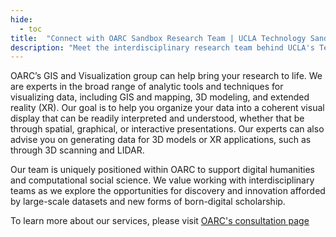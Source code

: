 ```yaml
---
hide:
  - toc
title:  "Connect with OARC Sandbox Research Team | UCLA Technology Sandbox"
description: "Meet the interdisciplinary research team behind UCLA's Technology Sandbox. Learn how to collaborate, access our innovative computing facility, and engage with OARC's experts in digital scholarship."
---
```


OARC’s GIS and Visualization group can help bring your research to life. We are experts in the broad range of analytic tools and techniques for visualizing data, including GIS and mapping, 3D modeling, and extended reality (XR). Our goal is to help you organize your data into a coherent visual display that can be readily interpreted and understood, whether that be through spatial, graphical, or interactive presentations. Our experts can also advise you on generating data for 3D models or XR applications, such as through 3D scanning and LIDAR. 


Our team is uniquely positioned within OARC to support digital humanities and computational social science. We value working with interdisciplinary teams as we explore the opportunities for discovery and innovation afforded by large-scale datasets and new forms of born-digital scholarship.


To learn more about our services, please visit <a href="https://oarc.ucla.edu/get-help/consulting-groups/gis-and-visualization-group" target="_blank">OARC's consultation page</a> 
